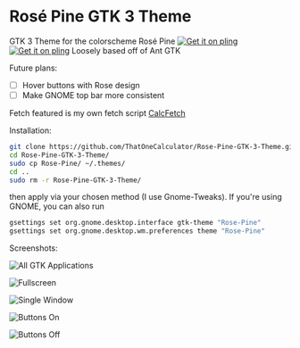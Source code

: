 # Rosé Pine GTK 3 Theme
 GTK 3 Theme for the colorscheme Rosé Pine
[![Get it on pling](https://www.pling.com/p/1419252)](https://img.shields.io/badge/Get%20it%20on-Pling!-%23f9711b)
[![Get it on pling](https://img.shields.io/badge/Get%20it%20on-Pling!-%23f9711b)](https://www.pling.com/p/1419252)
Loosely based off of Ant GTK

Future plans:

- [ ] Hover buttons with Rose design
- [ ] Make GNOME top bar more consistent

Fetch featured is my own fetch script [CalcFetch](https://github.com/ThatOneCalculator/CalcFetch/)

Installation:

```sh
git clone https://github.com/ThatOneCalculator/Rose-Pine-GTK-3-Theme.git
cd Rose-Pine-GTK-3-Theme/
sudo cp Rose-Pine/ ~/.themes/
cd ..
sudo rm -r Rose-Pine-GTK-3-Theme/

```



then apply via your chosen method (I use Gnome-Tweaks).  If you're using GNOME, you can also run

```sh
gsettings set org.gnome.desktop.interface gtk-theme "Rose-Pine"
gsettings set org.gnome.desktop.wm.preferences theme "Rose-Pine"

```



Screenshots:

![All GTK Applications](https://cdn.discordapp.com/attachments/671117418189422594/751990416169107506/Rose-Screenshot_000.png)

![Fullscreen](https://cdn.discordapp.com/attachments/635625917623828520/750116874980818964/unknown.png)

![Single Window](https://camo.githubusercontent.com/34fc850da9909e0e684090da38b7d1c5ee07968a/68747470733a2f2f692e696d6775722e636f6d2f746c5a743158382e706e67)

![Buttons On](https://i.imgur.com/liNeNpf.png)

![Buttons Off](https://i.imgur.com/xYurQaL.png)
